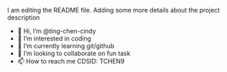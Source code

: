 I am editing the README file. Adding some more details about the project description

- 👋 Hi, I’m @ting-chen-cindy
- 👀 I’m interested in coding
- 🌱 I’m currently learning git/github
- 💞️ I’m looking to collaborate on fun task
- 📫 How to reach me CDSID: TCHEN9

<!---
ting-chen-cindy/ting-chen-cindy is a ✨ special ✨ repository because its `README.md` (this file) appears on your GitHub profile.
You can click the Preview link to take a look at your changes.
--->
